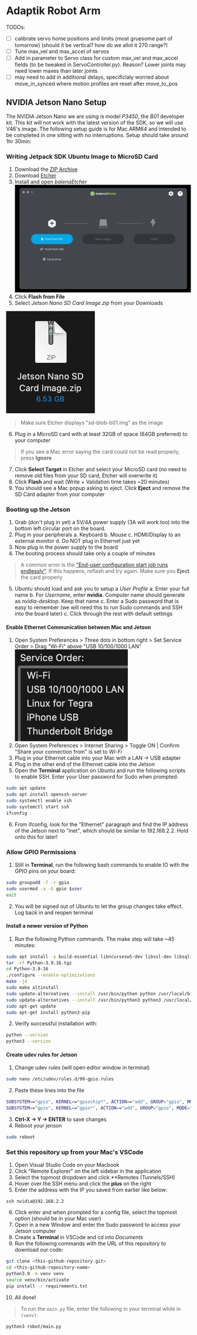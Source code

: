 # Adaptik Robot Arm

TODOs:
- [ ] calibrate servo home positions and limits (most gruesome part of tomorrow) (should it be vertical? how do we allot it 270 range?)
- [ ] Tune max_vel and max_accel of servos
- [ ] Add in parameter to Servo class for custom max_vel and max_accel fields (to be tweaked in ServoController.py). Reason? Lower joints may need lower maxes than later joints
- [ ] may need to add in additional delays, specificlaly worried about move_in_synced where motion profiles are reset after move_to_pos

## NVIDIA Jetson Nano Setup

The NVIDIA Jetson Nano we are using is model *P3450*, the *B01* developer kit. This kit will not work with the latest version of the SDK, so we will use V46's image. The following setup guide is for Mac ARM64 and intended to be completed in one sitting with no interruptions. Setup should take around 1hr 30min:

### Writing Jetpack SDK Ubuntu Image to MicroSD Card

1. Download the [ZIP Archive](https://developer.nvidia.com/embedded/l4t/r32_release_v6.1/jeston_nano/jetson-nano-jp46-sd-card-image.zip)
2. Download [Etcher](https://github.com/balena-io/etcher/releases/download/v1.19.25/balenaEtcher-1.19.25-arm64.dmg)
3. Install and open *balenaEtcher*
![Balena Image Write Window](media/image.png)
4. Click **Flash from File**
5. Select *Jetson Nano SD Card Image.zip* from your Downloads

![ZIP File Name in Finder](media/image-1.png)

> Make sure Etcher displays "sd-blob-b01.img" as the image
6. Plug in a MicroSD card with at least 32GB of space (64GB preferred) to your computer
> If you see a Mac error saying the card could not be read properly, press **Ignore**
7. Click **Select Target** in Etcher and select your MicroSD card (no need to remove old files from your SD card, Etcher will overwrite it)
8. Click **Flash** and wait (Write + Validation time takes ~20 minutes)
9. You should see a Mac popup asking to eject. Click **Eject** and remove the SD Card adapter from your computer

### Booting up the Jetson

1. Grab (don't plug in yet) a 5V/4A power supply (3A will work too) into the bottom left circular port on the board.
2. Plug in your peripherals
    a. Keyboard
    b. Mouse
    c. HDMI/Display to an external monitor
    d. Do NOT plug in Ethernet just yet
3. Now plug in the power supply to the board
4. The booting process should take only a couple of minutes
> A common error is the ["End-user configuration start job runs endlessly"](https://forums.developer.nvidia.com/t/first-boot-endlessly-in-a-start-job-is-running-for-end-user-configuration/158015). If this happens, reflash and try again. Make sure you **Eject** the card properly
5. Ubuntu should load and ask you to setup a *User Profile*
    a. Enter your full name
    b. For *Username*, enter **nvidia**. Computer name should generate as *nvidia-desktop*. Keep that name
    c. Enter a Sudo password that is easy to remember (we will need this to run Sudo commands and SSH into the board later)
    c. Click through the rest with default settings
#### Enable Ethernet Communication between Mac and Jetson
1. Open System Preferences > Three dots in bottom right > Set Service Order > Drag "Wi-Fi" above "USB 10/100/1000 LAN"
![Service Order for Mac](media/image-2.png)
2. Open System Preferences > Internet Sharing > Toggle ON | Confirm "Share your connection from" is set to *Wi-Fi*
3. Plug in your Ethernet cable into your Mac with a LAN -> USB adapter
4. Plug in the other end of the Ethernet cable into the Jetson
5. Open the **Terminal** application on Ubuntu and run the following scripts to enable SSH. Enter your User password for Sudo when prompted:
```bash
sudo apt update
sudo apt install openssh-server
sudo systemctl enable ssh
sudo systemctl start ssh
ifconfig
```
6. From ifconfig, look for the "Ethernet" paragraph and find the IP address of the Jetson next to "inet", which should be similar to 192.168.2.2. Hold onto this for later!
### Allow GPIO Permissions
1. Still in **Terminal**, run the following bash commands to enable IO with the GPIO pins on your board:
```bash
sudo groupadd -f -r gpio
sudo usermod -a -G gpio $user
exit
```
2. You will be signed out of Ubuntu to let the group changes take effect. Log back in and reopen terminal
#### Install a newer version of Python
1. Run the following Python commands. The make step will take ~45 minutes:
```bash
sudo apt install -y build-essential libncursesw5-dev libssl-dev libsqlite3-dev tk-dev libgdbm-dev libc6-dev libbz2-dev libffi-dev zlib1g-dev
tar -xf Python-3.9.16.tgz
cd Python-3.9.16
./configure --enable-optimizations
make -j4
sudo make altinstall
sudo update-alternatives --install /usr/bin/python python /usr/local/bin/python3.9 1
sudo update-alternatives --install /usr/bin/python3 python3 /usr/local/bin/python3.9 1
sudo apt-get update
sudo apt-get install python3-pip
```
2. Verify successful installation with:
```bash
python --version
python3 --version
```
#### Create udev rules for Jetson
1. Change udev rules (will open editor window in terminal)
```bash
sudo nano /etc/udev/rules.d/99-gpio.rules
```
2. Paste these lines into the file
```bash
SUBSYSTEM=="gpio", KERNEL=="gpiochip*", ACTION=="add", GROUP="gpio", MODE="0660"
SUBSYSTEM=="gpio", KERNEL=="gpio*", ACTION=="add", GROUP="gpio", MODE="0660"
```
3. **Ctrl-X -> Y -> ENTER** to save changes
4. Reboot your jenson
```bash
sudo reboot
```
### Set this repository up from your Mac's VSCode
1. Open Visual Studio Code on your Macbook
2. Click "Remote Explorer" on the left sidebar in the application
3. Select the topmost dropdown and click **Remotes (Tunnels/SSH)
4. Hover over the SSH menu and click the **plus** on the right
5. Enter the address with the IP you saved from earlier like below:
```
ssh nvidia@192.168.2.2
```
6. Click enter and when prompted for a config file, select the topmost option (should be in your Mac user)
7. Open in a new Window and enter the Sudo password to access your Jetson computer
8. Create a **Terminal** in VSCode and cd into *Documents*
9. Run the following commands with the URL of this repository to download our code:
```bash
git clone <this-github-repository.git>
cd <this-github-repository-name>
python3.9 -m venv venv
source venv/bin/activate
pip install -r requirements.txt
```
10. All done!
> To run the `main.py` file, enter the following in your terminal while in `(venv)`:
```bash
python3 robot/main.py
```